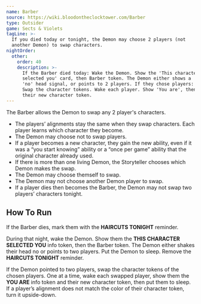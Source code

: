 ```yaml
---
name: Barber
source: https://wiki.bloodontheclocktower.com/Barber
type: Outsider
game: Sects & Violets
tagLine: >-
  If you died today or tonight, the Demon may choose 2 players (not
  another Demon) to swap characters.
nightOrder:
  other:
    order: 40
    description: >-
      If the Barber died today: Wake the Demon. Show the 'This character
      selected you' card, then Barber token. The Demon either shows a
      'no' head signal, or points to 2 players. If they chose players:
      Swap the character tokens. Wake each player. Show 'You are', then
      their new character token.
---
```


The Barber allows the Demon to swap any 2 player's characters.

- The players’ alignments stay the same when they swap characters. Each
  player learns which character they become.
- The Demon may choose not to swap players.
- If a player becomes a new character, they gain the new ability, even
  if it was a “you start knowing” ability or a “once per game” ability
  that the original character already used.
- If there is more than one living Demon, the Storyteller chooses which
  Demon makes the swap.
- The Demon may choose themself to swap.
- The Demon may not choose another Demon player to swap.
- If a player dies then becomes the Barber, the Demon may not swap two
  players’ characters tonight.

## How To Run

If the Barber dies, mark them with the **HAIRCUTS TONIGHT** reminder.

During that night, wake the Demon. Show them the **THIS CHARACTER
SELECTED YOU** info token, then the Barber token. The Demon either
shakes their head no or points to two players. Put the Demon to sleep.
Remove the **HAIRCUTS TONIGHT** reminder.

If the Demon pointed to two players, swap the character tokens of the
chosen players. One at a time, wake each swapped player, show them the
**YOU ARE** info token and their new character token, then put them to
sleep. If a player’s alignment does not match the color of their
character token, turn it upside-down.

